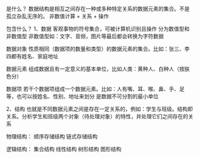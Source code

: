 是什么？
数据结构是相互之间存在一种或多种特定关系的数据元素的集合。不是孤立杂乱无序的。
非数值计算 + 关系 + 操作

包含什么？
1、数据
客观事物的符号集合，可被计算机识别且操作
分为数值型和非数值型
非数值型如：文字、音频，图片等最后都会转换为字符数据

数据对象
性质相同（数据项的数量和类型）的数据元素的集合。比如：张三、李四都有姓名、家庭地址

数据元素
组成数据且有一定意义的基本单位，比如人类：黄种人、白种人（按肤色分）

数据项
若干个数据项组成一个数据元素。比如：人有嘴、耳、喉、鼻、手、足等，也可以按姓名、性别、地址来划分
是数据不可分割的最小单位

2、结构
也就是不同数据元素之间是存在一定关系的，例如：学生与班级。结构即关系。分析学生和班级两个对象（待处理对象）的特性，并处理它们之间存在的关系

物理结构：
顺序存储结构
链式存储结构

逻辑结构：
集合结构
线性结构
树形结构
图形结构